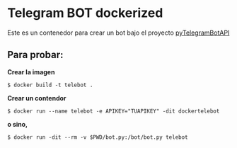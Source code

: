 # Telegram BOT dockerized

Este es un contenedor para crear un bot bajo el proyecto [pyTelegramBotAPI](https://github.com/eternnoir/pyTelegramBotAPI)

## Para probar:

**Crear la imagen**

`$ docker build -t telebot .`

**Crear un contendor**

`$ docker run --name telebot -e APIKEY="TUAPIKEY" -dit dockertelebot`

**o sino,**

`$ docker run -dit --rm -v $PWD/bot.py:/bot/bot.py telebot`
